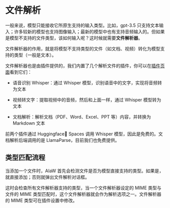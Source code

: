 # 文件解析

一般来说，模型只能接收它所原生支持的输入类型。比如，gpt-3.5 只支持文本输入；许多较新的模型也支持图像输入；最新的模型中也有支持音频输入的。但如果是模型不支持的文件类型，该如何输入呢？这时候就需要**文件解析器**。

文件解析器的作用，就是将模型不支持类型的文件（如文档、视频）转化为模型支持的类型（一般是文本）。

文件解析器也是由插件提供的，我们内置了几个解析文件的插件，你可以在[插件页面](https://aiaw.app/plugins)看到它们：

- 语音识别 Whisper：通过 Whisper 模型，识别语音中的文字，实现将音频转为文本

- 视频转文字：提取视频中的音频，然后和上面一样，通过 Whisper 模型转为文本

- 文档解析：解析文档（PDF、Word、Excel、PPT 等）内容，并转换为 Markdown 文本

前两个插件通过 Huggingface🤗 Spaces 调用 Whisper 模型，因此是免费的。文档解析后端调用的是 LlamaParse，目前我们也免费提供。

## 类型匹配流程

当添加一个文件时，AIaW 首先会检测文件是否为模型直接支持的类型。如果是，就直接添加；否则就弹出文件解析对话框。

这时会检查所有文件解析器支持的类型，当一个文件解析器设定的 MIME 类型与文件的 MIME 类型匹配时，这个文件解析器就会作为解析选项之一。文件解析器的 MIME 类型可在插件设置中修改。
